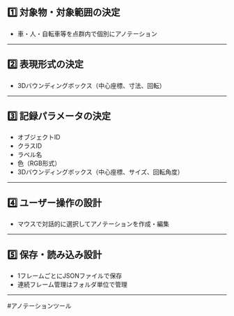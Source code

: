 ## 1️⃣ 対象物・対象範囲の決定
- 車・人・自転車等を点群内で個別にアノテーション

---

## 2️⃣ 表現形式の決定
- 3Dバウンディングボックス（中心座標、寸法、回転）

---

## 3️⃣ 記録パラメータの決定
- オブジェクトID
- クラスID
- ラベル名
- 色（RGB形式）
- 3Dバウンディングボックス（中心座標、サイズ、回転角度）

---

## 4️⃣ ユーザー操作の設計
- マウスで対話的に選択してアノテーションを作成・編集

---

## 5️⃣ 保存・読み込み設計
- 1フレームごとにJSONファイルで保存
- 連続フレーム管理はフォルダ単位で管理

---
#アノテーションツール 
